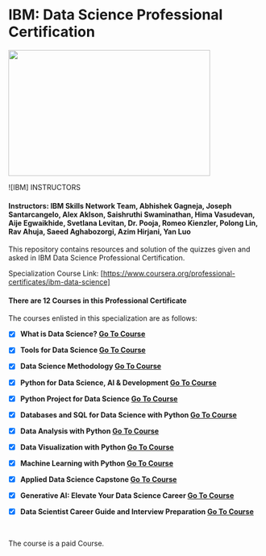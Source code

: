 # IBM: Data Science Professional Certification

<img src="https://i.imgur.com/YCFnjvg.png" height="250" width="400">

![IBM] INSTRUCTORS

#### Instructors: IBM Skills Network Team, Abhishek Gagneja, Joseph Santarcangelo, Alex Aklson, Saishruthi Swaminathan, Hima Vasudevan, Aije Egwaikhide, Svetlana Levitan, Dr. Pooja, Romeo Kienzler, Polong Lin, Rav Ahuja, Saeed Aghabozorgi, Azim Hirjani, Yan Luo

This repository contains resources and solution of the quizzes given and asked in IBM Data Science Professional Certification.

Specialization Course Link: [https://www.coursera.org/professional-certificates/ibm-data-science]

#### There are 12 Courses in this Professional Certificate

The courses enlisted in this specialization are as follows:

- [x] **What is Data Science? [Go To Course](https://www.coursera.org/learn/what-is-datascience?specialization=ibm-data-science)**

- [x] **Tools for Data Science [Go To Course](https://www.coursera.org/learn/open-source-tools-for-data-science?specialization=ibm-data-science)**

- [x] **Data Science Methodology [Go To Course](https://www.coursera.org/learn/data-science-methodology?specialization=ibm-data-science)**

- [x] **Python for Data Science, AI & Development [Go To Course](https://www.coursera.org/learn/python-for-applied-data-science-ai?specialization=ibm-data-science)**

- [x] **Python Project for Data Science [Go To Course](https://www.coursera.org/learn/python-project-for-data-science?specialization=ibm-data-science)**

- [x] **Databases and SQL for Data Science with Python [Go To Course](https://www.coursera.org/learn/sql-data-science?specialization=ibm-data-science)**

- [x] **Data Analysis with Python [Go To Course](https://www.coursera.org/learn/data-analysis-with-python?specialization=ibm-data-science)**

- [x] **Data Visualization with Python [Go To Course](https://www.coursera.org/learn/python-for-data-visualization?specialization=ibm-data-science)**

- [x] **Machine Learning with Python [Go To Course](https://www.coursera.org/learn/machine-learning-with-python?specialization=ibm-data-science)**

- [x] **Applied Data Science Capstone [Go To Course](https://www.coursera.org/learn/applied-data-science-capstone?specialization=ibm-data-science)**

- [x] **Generative AI: Elevate Your Data Science Career [Go To Course](https://www.coursera.org/learn/generative-ai-elevate-your-data-science-career?specialization=ibm-data-science)**

- [x] **Data Scientist Career Guide and Interview Preparation [Go To Course](https://www.coursera.org/learn/career-guide-and-interview-prep-for-data-science-pc?specialization=ibm-data-science)**

<br>

The course is a paid Course.
